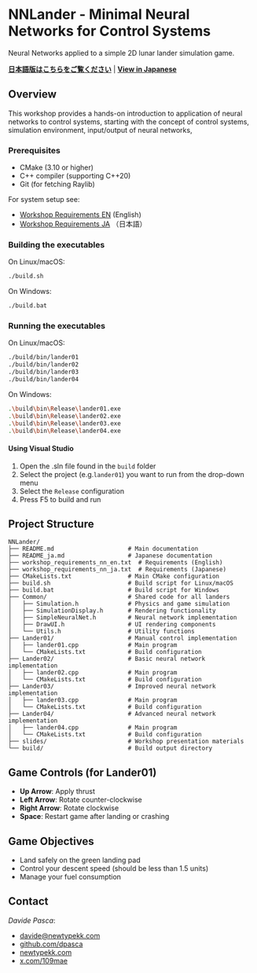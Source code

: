 # NNLander - Minimal Neural Networks for Control Systems

Neural Networks applied to a simple 2D lunar lander simulation game.

**[日本語版はこちらをご覧ください](README_ja.md)** | **[View in Japanese](README_ja.md)**

## Overview

This workshop provides a hands-on introduction to application of neural networks to control systems,
starting with the concept of control systems, simulation environment, input/output of neural networks,

### Prerequisites

- CMake (3.10 or higher)
- C++ compiler (supporting C++20)
- Git (for fetching Raylib)

For system setup see:
- [Workshop Requirements EN](workshop_requirements_nn_en.txt) (English)
- [Workshop Requirements JA](workshop_requirements_nn_ja.txt) （日本語）

### Building the executables

On Linux/macOS:
```bash
./build.sh
```

On Windows:
```bash
./build.bat
```

### Running the executables

On Linux/macOS:
```bash
./build/bin/lander01
./build/bin/lander02
./build/bin/lander03
./build/bin/lander04
```

On Windows:
```bash
.\build\bin\Release\lander01.exe
.\build\bin\Release\lander02.exe
.\build\bin\Release\lander03.exe
.\build\bin\Release\lander04.exe
```

#### Using Visual Studio

1. Open the .sln file found in the `build` folder
2. Select the project (e.g.`lander01`) you want to run from the drop-down menu
3. Select the `Release` configuration
4. Press F5 to build and run

## Project Structure

```
NNLander/
├── README.md                     # Main documentation
├── README_ja.md                  # Japanese documentation
├── workshop_requirements_nn_en.txt  # Requirements (English)
├── workshop_requirements_nn_ja.txt  # Requirements (Japanese)
├── CMakeLists.txt                # Main CMake configuration
├── build.sh                      # Build script for Linux/macOS
├── build.bat                     # Build script for Windows
├── Common/                       # Shared code for all landers
│   ├── Simulation.h              # Physics and game simulation
│   ├── SimulationDisplay.h       # Rendering functionality
│   ├── SimpleNeuralNet.h         # Neural network implementation
│   ├── DrawUI.h                  # UI rendering components
│   └── Utils.h                   # Utility functions
├── Lander01/                     # Manual control implementation
│   ├── lander01.cpp              # Main program
│   └── CMakeLists.txt            # Build configuration
├── Lander02/                     # Basic neural network implementation
│   ├── lander02.cpp              # Main program
│   └── CMakeLists.txt            # Build configuration
├── Lander03/                     # Improved neural network implementation
│   ├── lander03.cpp              # Main program
│   └── CMakeLists.txt            # Build configuration
├── Lander04/                     # Advanced neural network implementation
│   ├── lander04.cpp              # Main program
│   └── CMakeLists.txt            # Build configuration
├── slides/                       # Workshop presentation materials
└── build/                        # Build output directory
```

## Game Controls (for Lander01)

- **Up Arrow**: Apply thrust
- **Left Arrow**: Rotate counter-clockwise
- **Right Arrow**: Rotate clockwise
- **Space**: Restart game after landing or crashing

## Game Objectives

- Land safely on the green landing pad
- Control your descent speed (should be less than 1.5 units)
- Manage your fuel consumption

## Contact

*Davide Pasca*:
- [davide@newtypekk.com](mailto:davide@newtypekk.com)
- [github.com/dpasca](https://github.com/dpasca)
- [newtypekk.com](https://newtypekk.com)
- [x.com/109mae](https://x.com/109mae)